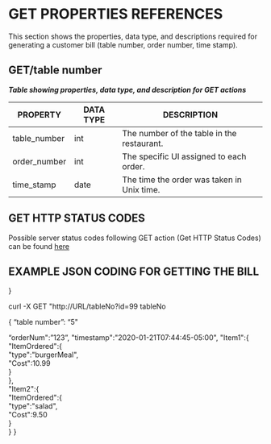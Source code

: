 # GET PROPERTIES REFERENCES 

This section shows the properties, data type, and descriptions required for generating a customer bill (table number, order number, time stamp).


## GET/table number  

*__Table showing properties, data type, and description for GET actions__*

| PROPERTY     | DATA TYPE | DESCRIPTION                                |
|--------------|-----------|--------------------------------------------|
| table_number | int       | The number of the table in the restaurant. |
| order_number | int       | The specific UI assigned to each order.    |
| time_stamp   | date      | The time the order was taken in Unix time. |


## GET HTTP STATUS CODES

Possible server status codes following GET action (Get HTTP Status Codes) can be found [here](https://github.com/Aaron-Gor/API-Docs/blob/main/README.md)



## EXAMPLE JSON CODING FOR GETTING THE BILL

}

curl -X GET "http://URL/tableNo?id=99
tableNo

{    “table number”: “5" 

   “orderNum":”123”, 
   "timestamp":"2020-01-21T07:44:45-05:00", 
   "Item1":{      
   "ItemOrdered":{          
   "type":"burgerMeal",          
   "Cost":10.99       
   }    
   },    
   "Item2":{       
   "ItemOrdered":{          
   "type":"salad",          
   "Cost":9.50       
   }    
   }
}
